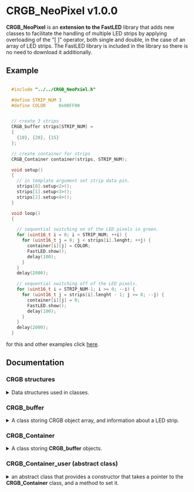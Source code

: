 # CRGB_NeoPixel v1.0.0

**CRGB_NeoPixel** is an **extension to the FastLED** library that adds new classes to facilitate the handling of multiple LED strips by applying overloading of the "[ ]" operator, both single and double, in the case of an array of LED strips. The FastLED library is included in the library so there is no need to download it additionally.

## Example

```cpp

  #include "../../CRGB_NeoPxiel.h"

  #define STRIP_NUM 3
  #define COLOR     0x00FF00


  // create 3 strips
  CRGB_buffer strips[STRIP_NUM] =
  {
    {10}, {20}, {15}
  };

  // create container for strips
  CRGB_Container container(strips, STRIP_NUM);

  void setup()
  {
    // in template argument set strip data pin.
    strips[0].setup<2>();
    strips[1].setup<3>();
    strips[2].setup<4>();
  }

  void loop()
  {

    // sequential switching on of the LED pixels in green.
    for (uint16_t i = 0; i < STRIP_NUM; ++i) {
      for (uint16_t j = 0; j < strips[i].lenght; ++j) {
        container[i][j] = COLOR;
        FastLED.show();
        delay(100);
      }
    }
    delay(2000);

    // sequential switching off of the LED pixels.
    for (uint16_t i = STRIP_NUM-1; i >= 0; --i) {
      for (uint16_t j = strips[i].lenght - 1; j >= 0; --j) {
        container[i][j] = 0;
        FastLED.show();
        delay(100);
      }
    }
    delay(2000);
  }

```

for this and other examples click <a href="https://github.com/Programistanamiare/CRGB_NeoPixel/tree/master/examples">here</a>.

## Documentation

### CRGB structures
<details>
<summary>Data structures used in classes.</summary>

A structure that stores information about the LED strip and pixel indices.

```cpp
  struct PixelPos 
  {
    uint16_t strip;
    uint16_t pixel;
  }
```
---
<br>

A structure that stores information about the connection point of two LED strips.

```cpp
  struct Connection2Strips
  {
    PixelPos first;
    PixelPos second;
  }
```
---
<br>

</details>

### CRGB_buffer
<details>
<summary>A class storing CRGB object array, and information about a LED strip.</summary>

Constructor<br>
@param **lenght** number of pixel in strip.

```cpp
  CRGB_buffer::CRGB_buffer(uint16_t lenght);
```
---
<br>

A template member function that sets the signal pin.<br>
@param **data_pin** data pin number.

```cpp
  template<uint8_t data_pin>
  void CRGB_buffer::setup();
```
---
<br>

Reloading the '[ ]' operator to manage a single pixel of the led strip.<br>
@param **index** pixel index,<br>
@return reference to CRGB pixel.

```cpp
  CRGB& CRGB_buffer::operator[](uint16_t index);
```
---
<br>

A member function that return number of pixels.

```cpp
  const uint16_t CRGB_buffer::lenght() const;
```
---
<br>

</details>

### CRGB_Container

<details>
<summary>A class storing <b>CRGB_buffer</b> objects.</summary>

Constructors:<br>

```cpp
  CRGB_Container::CRGB_Container();
```

@param **crgb_buffer_array** pointer to CRGB_buffer objects array,<br>
@param **array_size** CRGB_buffer array size.

```cpp
  CRGB_Container::CRGB_Container(CRGB_buffer* crgb_buffer_array, uint16_t array_size);
```
---
<br>

A member function that sets a pointer to the array of led strips and its length.<br>
@param **crgb_buffer_array** pointer to CRGB_buffer objects array,<br>
@param **array_size** CRGB_buffer array size.<br>
<br>
@attention **use of this function is mandatory when calling the default constructor. After all, no one defends creating an array of such objects. If you only use one instance of the CRGB_Container class, use the parameterized constructor of that class.**

```cpp
  void CRGB_Container::setCRGB_buffer(CRGB_buffer* crgb_buffer_array, uint16_t array_size);
```
---
<br>

A member function that return number of CRGB_buffer objects.

```cpp
  const uint16_t CRGB_Container::lenght() const;
```
---
<br>

A member function that return number of pixel in CRGB_buffer object.<br>
@param **index** CRGB_buffer index.<br>
@attention **If CRGB_buffer array has not been set this function always return 0.**

```cpp
  const uint16_t CRGB_Container::getStripLenght(const uint16_t& index) const;
```
---
<br>

Reloading the '[ ]' operator to manage the single CRGB_buffer LEDs strip.<br>
@param **index** index of CRGB_buffer.<br>
@return reference to CRGB_buffer object.
@attention **This member function is not protected against "index out of range" error. Be sure that you have given a pointer to an array of CRGB_buffer objects and that the index does not exceed the size of the given array.**

```cpp
  CRGB_buffer& CRGB_Container::operator[](const uint16_t& index);
```
---
<br>

Reloading the '[ ]' operator to manage the single CRGB_buffer LED pixel.<br>
@param **pos** structure that store information about indexes CRGB_buffer and pixel from this object.<br>
@return reference to CRGB object.<br>
@attention **This member function is not protected against "index out of range" error. Be sure that you have given a pointer to an array of CRGB_buffer objects and that the indexes does not exceed the size of the given array.**

```cpp
  CRGB& CRGB_Container::operator[](const PixelPos& pos);
```
---
</details>

### CRGB_Container_user (abstract class)

<details>
<summary>an abstract class that provides a constructor that takes a pointer to the <b>CRGB_Container</b> class, and a method to set it.</summary>

#### Constructors:<br>


Default constructor.<br>
@attention **When using this constructor, the <b>CRGB_Container_user::setContainer(CRGB_Container*)</b> member function should be used for the object to work properly.***

```cpp
  CRGB_Container_user::CRGB_Container_user();
```
---
<br>

A constructor that takes a pointer to a <b>CRGB_Container</b> object.<br>
@param **container** pointer to CRGB_Container object.

```cpp
  CRGB_Container_user::CRGB_Container_user(CRGB_Container* container);
```
---
<br>

A member function that takes a pointer to a <b>CRGB_Container</b> object.<br>
@param **container** pointer to CRGB_Container object.

```cpp
  void CRGB_Container_user::setContainer(CRGB_Container* container);
```
---

</details>
